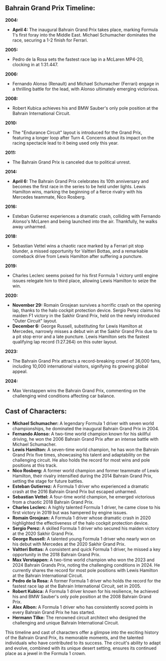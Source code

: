 ## **Bahrain Grand Prix Timeline:**

**2004:**

* **April 4:** The inaugural Bahrain Grand Prix takes place, marking Formula 1's first foray into the Middle East. Michael Schumacher dominates the race, securing a 1-2 finish for Ferrari.

**2005:**

* Pedro de la Rosa sets the fastest race lap in a McLaren MP4-20, clocking in at 1:31.447.

**2006:**

* Fernando Alonso (Renault) and Michael Schumacher (Ferrari) engage in a thrilling battle for the lead, with Alonso ultimately emerging victorious.

**2008:**

* Robert Kubica achieves his and BMW Sauber's only pole position at the Bahrain International Circuit.

**2010:**

* The "Endurance Circuit" layout is introduced for the Grand Prix, featuring a longer loop after Turn 4\. Concerns about its impact on the racing spectacle lead to it being used only this year.

**2011:**

* The Bahrain Grand Prix is canceled due to political unrest.

**2014:**

* **April 6:** The Bahrain Grand Prix celebrates its 10th anniversary and becomes the first race in the series to be held under lights. Lewis Hamilton wins, marking the beginning of a fierce rivalry with his Mercedes teammate, Nico Rosberg.

**2016:**

* Esteban Gutierrez experiences a dramatic crash, colliding with Fernando Alonso's McLaren and being launched into the air. Thankfully, he walks away unharmed.

**2018:**

* Sebastian Vettel wins a chaotic race marked by a Ferrari pit stop blunder, a missed opportunity for Valtteri Bottas, and a remarkable comeback drive from Lewis Hamilton after suffering a puncture.

**2019:**

* Charles Leclerc seems poised for his first Formula 1 victory until engine issues relegate him to third place, allowing Lewis Hamilton to seize the win.

**2020:**

* **November 29:** Romain Grosjean survives a horrific crash on the opening lap, thanks to the halo cockpit protection device. Sergio Perez claims his maiden F1 victory in the Sakhir Grand Prix, held on the newly introduced "Outer Circuit" layout.  
* **December 6:** George Russell, substituting for Lewis Hamilton at Mercedes, narrowly misses a debut win at the Sakhir Grand Prix due to a pit stop error and a late puncture. Lewis Hamilton sets the fastest qualifying lap record (1:27.264) on this outer layout.

**2023:**

* The Bahrain Grand Prix attracts a record-breaking crowd of 36,000 fans, including 10,000 international visitors, signifying its growing global appeal.

**2024:**

* Max Verstappen wins the Bahrain Grand Prix, commenting on the challenging wind conditions affecting car balance.

## **Cast of Characters:**

* **Michael Schumacher:** A legendary Formula 1 driver with seven world championships, he dominated the inaugural Bahrain Grand Prix in 2004\.  
* **Fernando Alonso:** A two-time world champion known for his skillful driving, he won the 2006 Bahrain Grand Prix after an intense battle with Michael Schumacher.  
* **Lewis Hamilton:** A seven-time world champion, he has won the Bahrain Grand Prix five times, showcasing his talent and adaptability on the challenging circuit. He also holds the record for most wins and pole positions at this track.  
* **Nico Rosberg:** A former world champion and former teammate of Lewis Hamilton, their rivalry intensified during the 2014 Bahrain Grand Prix, setting the stage for future battles.  
* **Esteban Gutierrez:** A Formula 1 driver who experienced a dramatic crash at the 2016 Bahrain Grand Prix but escaped unharmed.  
* **Sebastian Vettel:** A four-time world champion, he emerged victorious from a chaotic 2018 Bahrain Grand Prix.  
* **Charles Leclerc:** A highly talented Formula 1 driver, he came close to his first victory in 2019 but was hampered by engine issues.  
* **Romain Grosjean:** A Formula 1 driver whose dramatic crash in 2020 highlighted the effectiveness of the halo cockpit protection device.  
* **Sergio Perez:** A skilled Formula 1 driver who secured his maiden victory at the 2020 Sakhir Grand Prix.  
* **George Russell:** A talented young Formula 1 driver who nearly won on his debut with Mercedes at the 2020 Sakhir Grand Prix.  
* **Valtteri Bottas:** A consistent and quick Formula 1 driver, he missed a key opportunity in the 2018 Bahrain Grand Prix.  
* **Max Verstappen:** A two-time world champion who won the 2023 and 2024 Bahrain Grands Prix, noting the challenging conditions in 2024\. He currently shares the record for most pole positions with Lewis Hamilton at the Bahrain International Circuit.  
* **Pedro de la Rosa:** A former Formula 1 driver who holds the record for the fastest race lap at the Bahrain International Circuit, set in 2005\.  
* **Robert Kubica:** A Formula 1 driver known for his resilience, he achieved his and BMW Sauber's only pole position at the 2008 Bahrain Grand Prix.  
* **Alex Albon:** A Formula 1 driver who has consistently scored points in every Bahrain Grand Prix he has started.  
* **Hermann Tilke:** The renowned circuit architect who designed the challenging and unique Bahrain International Circuit.

This timeline and cast of characters offer a glimpse into the exciting history of the Bahrain Grand Prix, its memorable moments, and the talented individuals who have contributed to its success. The circuit's ability to adapt and evolve, combined with its unique desert setting, ensures its continued place as a jewel in the Formula 1 crown.  
